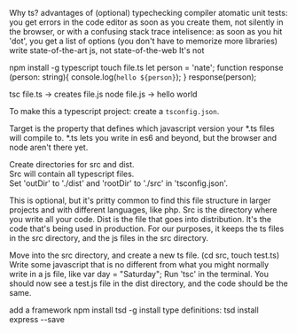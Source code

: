Why ts?
advantages of (optional) typechecking
compiler
atomatic unit tests: you get errors in the code editor as soon as you create them, not silently in the browser, or with a confusing stack trace
intelisence: as soon as you hit 'dot', you get a list of options (you don't have to memorize more libraries)
write state-of-the-art js, not state-of-the-web
It's not 

npm install -g typescript
touch file.ts
let person = 'nate';
function response (person: string){
	console.log(`hello ${person}`);
	}
	response(person);

tsc file.ts -> creates file.js
node file.js -> hello world

To make this a typescript project: create a `tsconfig.json`.

Target is the property that defines which javascript version your *.ts files will compile to.  *.ts lets you write in es6 and beyond, but the browser and node aren't there yet.


Create directories for src and dist.  
Src will contain all typescript files.   
Set 'outDir' to './dist' and 'rootDir' to './src' in 'tsconfig.json'.

This is optional, but it's pritty common to find this file structure in larger projects and with different languages, like php.
Src is the directory where you write all your code.  Dist is the file that goes into distribution.  It's the code that's being used in production. For our purposes, it keeps the ts files in the src directory, and the js files in the src directory.

Move into the src directory, and create a new  ts file.  (cd src, touch test.ts)
Write some javascript that is no different from what you might normally write in a js file, like var day = "Saturday";
Run 'tsc' in the terminal.  You should now see a test.js file in the dist directory, and the code should be the same.


add a framework
npm install tsd -g
install type definitions: tsd install express --save